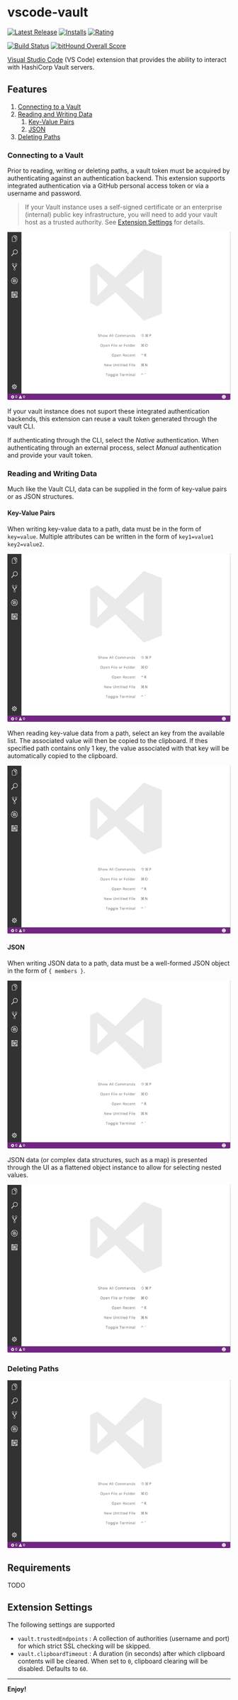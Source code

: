 # vscode-vault

[![Latest Release](https://vsmarketplacebadge.apphb.com/version-short/owenfarrell.vscode-vault.svg)](https://marketplace.visualstudio.com/items?itemName=owenfarrell.vscode-vault)
[![Installs](https://vsmarketplacebadge.apphb.com/installs/owenfarrell.vscode-vault.svg)](https://marketplace.visualstudio.com/items?itemName=owenfarrell.vscode-vault)
[![Rating](https://vsmarketplacebadge.apphb.com/rating-short/owenfarrell.vscode-vault.svg)](https://marketplace.visualstudio.com/items?itemName=owenfarrell.vscode-vault#review-details)

[![Build Status](https://travis-ci.org/owenfarrell/vscode-vault.svg?branch=master)](https://travis-ci.org/owenfarrell/vscode-vault)
[![bitHound Overall Score](https://www.bithound.io/github/owenfarrell/vscode-vault/badges/score.svg)](https://www.bithound.io/github/owenfarrell/vscode-vault)

[Visual Studio Code](https://code.visualstudio.com/) (VS Code) extension that provides the ability to interact with HashiCorp Vault servers.

## Features

1. [Connecting to a Vault](#connecting-to-a-vault)
2. [Reading and Writing Data](#reading-and-writing-data)
    1. [Key-Value Pairs](#key-value-pairs)
    2. [JSON](#json)
4. [Deleting Paths](#deleting-paths)

### Connecting to a Vault

Prior to reading, writing or deleting paths, a vault token must be acquired by authenticating against an authentication backend. This extension supports integrated authentication via a GitHub personal access token or via a username and password.

> If your Vault instance uses a self-signed certificate or an enterprise (internal) public key infrastructure, you will need to add your vault host as a trusted authority.
> See [Extension Settings](#extension-settings) for details.

![Demo](demo/connect.gif)

If your vault instance does not suport these integrated authentication backends, this extension can reuse a vault token generated through the vault CLI.

If authenticating through the CLI, select the *Native* authentication. When authenticating through an external process, select *Manual* authentication and provide your vault token.

### Reading and Writing Data

Much like the Vault CLI, data can be supplied in the form of key-value pairs or as JSON structures.

#### Key-Value Pairs

When writing key-value data to a path, data must be in the form of `key=value`. Multiple attributes can be written in the form of `key1=value1 key2=value2`.

![Demo](demo/write-keyvalue.gif)

When reading key-value data from a path, select an key from the available list. The associated value will then be copied to the clipboard. If thes specified path contains only 1 key, the value associated with that key will be automatically copied to the clipboard.

![Demo](demo/read-keyvalue.gif)

#### JSON

When writing JSON data to a path, data must be a well-formed JSON object in the form of `{ members }`.
                     
![Demo](demo/write-json.gif)

JSON data (or complex data structures, such as a map) is presented through the UI as a flattened object instance to allow for selecting nested values.

![Demo](demo/read-json.gif)

### Deleting Paths

![Demo](demo/delete.gif)

## Requirements

TODO

## Extension Settings

The following settings are supported

* `vault.trustedEndpoints` : A collection of authorities (username and port) for which strict SSL checking will be skipped.
* `vault.clipboardTimeout` : A duration (in seconds) after which clipboard contents will be cleared. When set to `0`, clipboard clearing will be disabled. Defaults to `60`.

-----------------------------------------------------------------------------------------------------------

**Enjoy!**
